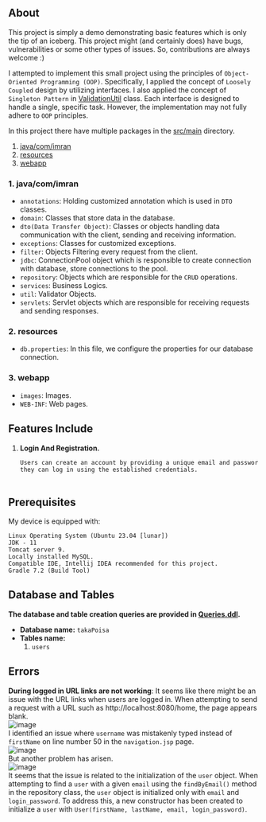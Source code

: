 
## About
This project is simply a demo demonstrating basic features which is only the tip of an iceberg.
This project might (and certainly does) have bugs, vulnerabilities or some other types of issues.
So, contributions are always welcome :)

I attempted to implement this small project using the principles of `Object-Oriented Programming (OOP)`.
Specifically, I applied the concept of `Loosely Coupled` design by utilizing interfaces.
I also applied the concept of `Singleton Pattern` in [ValidationUtil](https://github.com/ImranHossainFakir/Simple-Projects-with-JAVA/blob/main/Khoj_The_Search/Khoj-The-Search/src/main/java/com/imran/util/ValidationUtil.java) class. Each interface is designed to handle a single, specific task.
However, the implementation may not fully adhere to `OOP` principles.

In this project there have multiple packages in the [src/main](https://github.com/ImranHossainFakir/Simple-Projects-with-JAVA/tree/main/Taka-Poisa/src/main) directory.

1. [java/com/imran](#1-javacomimran)
2. [resources](#2-resources)
3. [webapp](#3-webapp)

### 1. java/com/imran
- `annotations`: Holding customized annotation which is used in `DTO` classes.
- `domain`: Classes that store data in the database.
- `dto(Data Transfer Object)`: Classes or objects handling data communication with the client, sending and receiving information.
- `exceptions`: Classes for customized exceptions.
- `filter`: Objects Filtering every request from the client.
- `jdbc`: ConnectionPool object which is responsible to create connection with database, store connections to the pool.
- `repository`: Objects which are responsible for the `CRUD` operations.
- `services`: Business Logics.
- `util`: Validator Objects.
- `servlets`: Servlet objects which are responsible for receiving requests and sending responses.

### 2. resources
- `db.properties`: In this file, we configure the properties for our database connection.

### 3. webapp
- `images`: Images.
- `WEB-INF`: Web pages.

## Features Include
1. **Login And Registration.**
   ```md
   Users can create an account by providing a unique email and password. Subsequently,
   they can log in using the established credentials.
  
## Prerequisites
My device is equipped with:
```
Linux Operating System (Ubuntu 23.04 [lunar])
JDK - 11
Tomcat server 9.
Locally installed MySQL.
Compatible IDE, Intellij IDEA recommended for this project.
Gradle 7.2 (Build Tool)
```

## Database and Tables
**The database and table creation queries are provided in [Queries.ddl](https://github.com/ImranHossainFakir/Simple-Projects-with-JAVA/blob/main/Khoj_The_Search/Khoj-The-Search/Queries.ddl).**
- **Database name:** ``takaPoisa``
- **Tables name:**
    1. `users`
    

## Errors
**During logged in URL links are not working**: It seems like there might be an issue with 
the URL links when users are logged in. When attempting to send a request
with a URL such as http://localhost:8080/home, the page appears blank.<br>
![image](https://github.com/ImranHossainFakir/Simple-Projects-with-JAVA/blob/main/Taka-Poisa/screenshots/blank_signup_page.png?raw=true)
<br>I identified an issue where `username` was mistakenly typed instead of `firstName` on line number 50 in the `navigation.jsp` page.<br>
![image](https://github.com/ImranHossainFakir/Simple-Projects-with-JAVA/blob/main/Taka-Poisa/screenshots/blank_page_sol_1_in_nav_page.png?raw=true)
<br>But another problem has arisen. <br>
![image](https://github.com/ImranHossainFakir/Simple-Projects-with-JAVA/blob/main/Taka-Poisa/screenshots/logout_username_error.png?raw=true)
<br>It seems that the issue is related to the initialization of the `user` object.
When attempting to find a `user` with a given `email` using the `findByEmail()` 
method in the repository class, the `user` object is initialized only with 
`email` and `login_password`. To address this, a new constructor has been 
created to initialize a `user` with `User(firstName, lastName, email, login_password)`.

